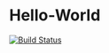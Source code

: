 # Hello-World
[![Build Status](https://secure.travis-ci.org/ku0104ma/Hello-World.png)](https://travis-ci.org/github/ku0104ma/Hello-World)
